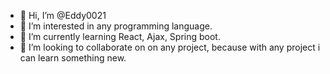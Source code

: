- 👋 Hi, I’m @Eddy0021
- 👀 I’m interested in any programming language.
- 🌱 I’m currently learning React, Ajax, Spring boot.
- 💞️ I’m looking to collaborate on on any project, because with any project i can learn something new.
